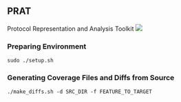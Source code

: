 ## PRAT

Protocol Representation and Analysis Toolkit
![](https://github.com/RiS3-Lab/PRAT/workflows/Demo-Container-Build/badge.svg)

### Preparing Environment
`sudo ./setup.sh`

### Generating Coverage Files and Diffs from Source
`./make_diffs.sh -d SRC_DIR -f FEATURE_TO_TARGET`

